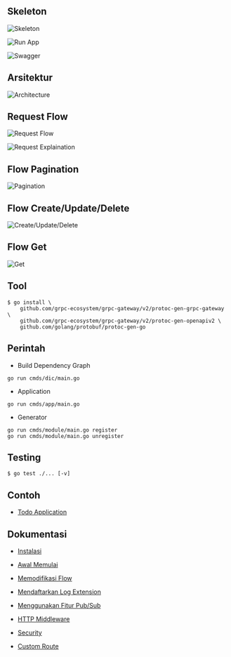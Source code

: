 ## Skeleton

![Skeleton](assets/imgs/register.png)

![Run App](assets/imgs/app.png)

![Swagger](assets/imgs/swagger.png)

## Arsitektur

![Architecture](assets/imgs/architecture.png)

## Request Flow

![Request Flow](assets/imgs/flow.png)

![Request Explaination](assets/imgs/explain.png)

## Flow Pagination

![Pagination](assets/imgs/paginated.png)

## Flow Create/Update/Delete

![Create/Update/Delete](assets/imgs/create.png)

## Flow Get

![Get](assets/imgs/get.png)

## Tool

```
$ go install \
    github.com/grpc-ecosystem/grpc-gateway/v2/protoc-gen-grpc-gateway \
    github.com/grpc-ecosystem/grpc-gateway/v2/protoc-gen-openapiv2 \
    github.com/golang/protobuf/protoc-gen-go
```

## Perintah

- Build Dependency Graph

```
go run cmds/dic/main.go
```

- Application

```
go run cmds/app/main.go
```

- Generator

```
go run cmds/module/main.go register
go run cmds/module/main.go unregister
```

## Testing

```
$ go test ./... [-v]
```

## Contoh

- [Todo Application](https://github.com/crowdeco/skeleton-todo)

## Dokumentasi

- [Instalasi](docs/install.md)

- [Awal Memulai](docs/basic_usage.md)

- [Memodifikasi Flow](docs/flow_modification.md)

- [Mendaftarkan Log Extension](docs/log_extension.md)

- [Menggunakan Fitur Pub/Sub](docs/pub_sub.md)

- [HTTP Middleware](docs/http_middleware.md)

- [Security](docs/security.md)

- [Custom Route](docs/custom_route.md)
